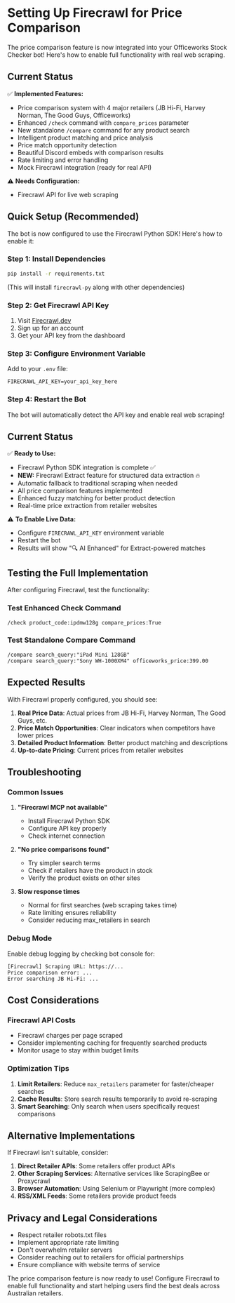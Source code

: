 # Setting Up Firecrawl for Price Comparison

The price comparison feature is now integrated into your Officeworks Stock Checker bot! Here's how to enable full functionality with real web scraping.

## Current Status

✅ **Implemented Features:**
- Price comparison system with 4 major retailers (JB Hi-Fi, Harvey Norman, The Good Guys, Officeworks)
- Enhanced `/check` command with `compare_prices` parameter
- New standalone `/compare` command for any product search
- Intelligent product matching and price analysis
- Price match opportunity detection
- Beautiful Discord embeds with comparison results
- Rate limiting and error handling
- Mock Firecrawl integration (ready for real API)

⚠️ **Needs Configuration:**
- Firecrawl API for live web scraping

## Quick Setup (Recommended)

The bot is now configured to use the Firecrawl Python SDK! Here's how to enable it:

### Step 1: Install Dependencies
```bash
pip install -r requirements.txt
```
(This will install `firecrawl-py` along with other dependencies)

### Step 2: Get Firecrawl API Key
1. Visit [Firecrawl.dev](https://firecrawl.dev)
2. Sign up for an account
3. Get your API key from the dashboard

### Step 3: Configure Environment Variable
Add to your `.env` file:
```
FIRECRAWL_API_KEY=your_api_key_here
```

### Step 4: Restart the Bot
The bot will automatically detect the API key and enable real web scraping!

## Current Status

✅ **Ready to Use:**
- Firecrawl Python SDK integration is complete ✅
- **NEW:** Firecrawl Extract feature for structured data extraction 🔥
- Automatic fallback to traditional scraping when needed
- All price comparison features implemented
- Enhanced fuzzy matching for better product detection
- Real-time price extraction from retailer websites

⚠️ **To Enable Live Data:**
- Configure `FIRECRAWL_API_KEY` environment variable
- Restart the bot
- Results will show "🔍 AI Enhanced" for Extract-powered matches

## Testing the Full Implementation

After configuring Firecrawl, test the functionality:

### Test Enhanced Check Command
```
/check product_code:ipdmw128g compare_prices:True
```

### Test Standalone Compare Command
```
/compare search_query:"iPad Mini 128GB"
/compare search_query:"Sony WH-1000XM4" officeworks_price:399.00
```

## Expected Results

With Firecrawl properly configured, you should see:

1. **Real Price Data**: Actual prices from JB Hi-Fi, Harvey Norman, The Good Guys, etc.
2. **Price Match Opportunities**: Clear indicators when competitors have lower prices
3. **Detailed Product Information**: Better product matching and descriptions
4. **Up-to-date Pricing**: Current prices from retailer websites

## Troubleshooting

### Common Issues

1. **"Firecrawl MCP not available"**
   - Install Firecrawl Python SDK
   - Configure API key properly
   - Check internet connection

2. **"No price comparisons found"**
   - Try simpler search terms
   - Check if retailers have the product in stock
   - Verify the product exists on other sites

3. **Slow response times**
   - Normal for first searches (web scraping takes time)
   - Rate limiting ensures reliability
   - Consider reducing max_retailers in search

### Debug Mode

Enable debug logging by checking bot console for:
```
[Firecrawl] Scraping URL: https://...
Price comparison error: ...
Error searching JB Hi-Fi: ...
```

## Cost Considerations

### Firecrawl API Costs
- Firecrawl charges per page scraped
- Consider implementing caching for frequently searched products
- Monitor usage to stay within budget limits

### Optimization Tips
1. **Limit Retailers**: Reduce `max_retailers` parameter for faster/cheaper searches
2. **Cache Results**: Store search results temporarily to avoid re-scraping
3. **Smart Searching**: Only search when users specifically request comparisons

## Alternative Implementations

If Firecrawl isn't suitable, consider:

1. **Direct Retailer APIs**: Some retailers offer product APIs
2. **Other Scraping Services**: Alternative services like ScrapingBee or Proxycrawl
3. **Browser Automation**: Using Selenium or Playwright (more complex)
4. **RSS/XML Feeds**: Some retailers provide product feeds

## Privacy and Legal Considerations

- Respect retailer robots.txt files
- Implement appropriate rate limiting
- Don't overwhelm retailer servers
- Consider reaching out to retailers for official partnerships
- Ensure compliance with website terms of service

The price comparison feature is now ready to use! Configure Firecrawl to enable full functionality and start helping users find the best deals across Australian retailers.
